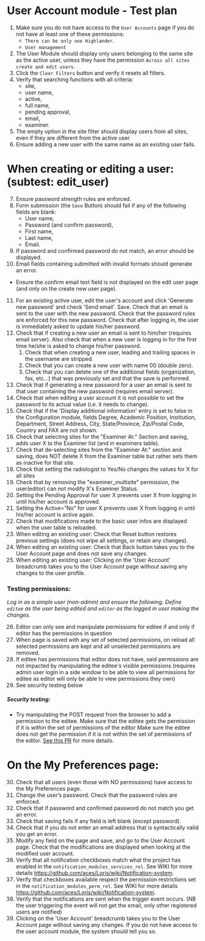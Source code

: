 User Account module - Test plan
===============================

1. Make sure you do not have access to the `User Accounts` page if you do not have at least one of these permissions:
      - `There can be only one Highlander`.
      - `User management`
2. The User Module should display only users belonging to the same site as the active user, unless they have the permission `Across all sites create and edit users`.
3. Click the `Clear Filters` button and verify it resets all filters.
4. Verify that searching functions with all criteria: 
    * site, 
    * user name, 
    * active, 
    * full name, 
    * pending approval, 
    * email,
    * examiner. 
5. The empty option in the site filter should display users from all sites, even if they are different from the active user.
6. Ensure adding a new user with the same name as an existing user fails.

When creating or editing a user: (subtest: edit_user)
========================================================

7. Ensure password strength rules are enforced.
8. Form submission (the `Save` Button) should fail if any of the following fields are blank:
      - User name,
      - Password (and confirm password),
      - First name,
      - Last name,
      - Email.
9. If password and confirmed password do not match, an error should be displayed.
10. Email fields containing submitted with invalid formats should generate an error. 
     
* Ensure the confirm email text field is not displayed on the edit user page (and only on the create new user page).

11. For an existing active user, edit the user's account and click 'Generate new password' and check 'Send email'.
    Save. Check that an email is sent to the user with the new password. Check that the password rules are enforced 
    for this new password. Check that after logging in, the user is immediately asked to update his/her password.
12. Check that if creating a new user an email is sent to him/her (requires email server). Also check that when a new
    user is logging in for the first time he/she is asked to change his/her password.
    1. Check that when creating a new user, leading and trailing spaces in the username are stripped.
    2. Check that you can create a new user with name 00 (double zero).
    3. Check that you can delete one of the additional fields (organization, fax, etc...) that was previously set and that the save is performed.
13. Check that if generating a new password for a user an email is sent to that user containing the new password (requires
    email server).
14. Check that when editing a user account it is not possible to set the password to its actual value (i.e. it needs to change).
15. Check that if the 'Display additional information' entry is set to false in the Configuration module, fields Degree,
    Academic Position, Institution, Department, Street Address, City, State/Province, Zip/Postal Code, Country and 
    FAX are not shown.
16. Check that selecting sites for the "Examiner At:" Section and saving, adds user X to the Examiner list (and in examiners table).
17. Check that de-selecting sites from the "Examiner At:" section and saving, does NOT delete X from the Examiner table but rather sets them as inactive for that site.
18. Check that setting the radiologist to Yes/No changes the values for X for all sites
19. Check that by removing the "examiner_multisite" permission, the user(editor) can not modify X's Examiner Status.
20. Setting the Pending Approval for user X prevents user X from logging in until his/her account is approved.
21. Setting the Active=”No” for user X prevents user X from logging in until his/her account is active again.
22. Check that modifications made to the basic user infos are displayed when the user table is reloaded.
23. When editing an existing user: Check that Reset button restores previous settings (does not wipe all settings, or
    retain any changes).
24. When editing an existing user: Check that Back button takes you to the User Account page and does not save any
    changes. 
25. When editing an existing user: Clicking on the 'User Account' breadcrumb takes you to the User Account page
    without saving any changes to the user profile.
    
### Testing permissions:
*Log in as a simple user (non-admin) and ensure the following. Define `editee` as the user being edited and `editor` as the logged in user making the changes.*

26. Editor can only see and manipulate permissions for editee if and only if editor has the permissions in question
27. When page is saved with any set of selected permissions, on reload all selected permissions are kept and all unselected permissions are removed.
28. If editee has permissions that editor does not have, said permissions are not impacted by manipulating the editee's visible permissions (requires admin user login in a side window to be able to view all permissions for editee as editor will only be able to view permissions they own)
29. See security testing below

##### Security testing:
 - Try manipulating the POST request from the browser to add a permission to the editee. Make sure that the editee gets the permission if it is within the set of permissions of the editor Make sure the editee does not get the permission if it is not within the set of permissions of the editor. [See this PR](https://github.com/aces/Loris/pull/3818#issuecomment-408882440) for more details.

On the My Preferences page:
==========================

30. Check that all users (even those with NO permissions) have access to the My Preferences page.
31. Change the user’s password.  Check that the password rules are enforced.
32. Check that if password and confirmed password do not match you get an error.
33. Check that saving fails if any field is left blank (except password).
34. Check that if you do not enter an email address that is syntactically valid you get an error.
35. Modify any field on the page and save, and go to the User Account page. Check that the modifications are
    displayed when looking at the modified user account.  
36. Verify that all notification checkboxes match what the project has enabled in the `notification_modules_services_rel`. See WIKI for more details https://github.com/aces/Loris/wiki/Notification-system.
37. Verify that checkboxes available respect the permission restrictions set in the `notification_modules_perm_rel`. See WIKI for more details https://github.com/aces/Loris/wiki/Notification-system.
38. Verify that the notifications are sent when the trigger event occurs. (NB the user triggering the event will not get the email, only other registered users are notified)
39. Clicking on the 'User Account' breadcrumb takes you to the User Account page without saving any changes. If you do not have access to the user account module, the system should tell you so.

